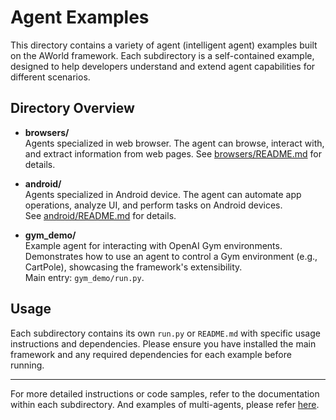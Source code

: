 # Agent Examples

This directory contains a variety of agent (intelligent agent) examples built on the AWorld framework. Each subdirectory is a self-contained example, designed to help developers understand and extend agent capabilities for different scenarios.

## Directory Overview

- **browsers/**  
  Agents specialized in web browser. The agent can browse, interact with, and extract information from web pages. 
  See [browsers/README.md](browsers/README.md) for details.

- **android/**  
  Agents specialized in Android device. The agent can automate app operations, analyze UI, and perform tasks on Android devices.  
  See [android/README.md](android/README.md) for details.

- **gym_demo/**  
  Example agent for interacting with OpenAI Gym environments. Demonstrates how to use an agent to control a Gym environment (e.g., CartPole), showcasing the framework's extensibility.  
  Main entry: `gym_demo/run.py`.

## Usage

Each subdirectory contains its own `run.py` or `README.md` with specific usage instructions and dependencies. Please ensure you have installed the main framework and any required dependencies for each example before running.

---

For more detailed instructions or code samples, refer to the documentation within each subdirectory. And examples of multi-agents, please refer [here](../multi_agents).
